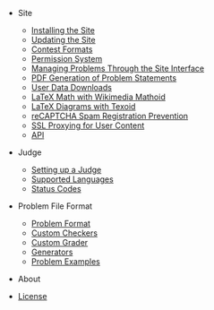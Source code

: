 - Site
  - [Installing the Site](site/installation.md)
  - [Updating the Site](site/updating.md)
  - [Contest Formats](site/contest_formats.md)
  - [Permission System](site/permission_system.md)
  - [Managing Problems Through the Site Interface](site/managing_problems.md)
  - [PDF Generation of Problem Statements](site/pdf_generation.md)
  - [User Data Downloads](site/user_data_download.md)
  - [LaTeX Math with Wikimedia Mathoid](site/mathoid.md)
  - [LaTeX Diagrams with Texoid](site/texoid.md)
  - [reCAPTCHA Spam Registration Prevention](site/recaptcha.md)
  - [SSL Proxying for User Content](site/ssl_content_proxy.md)
  - [API](site/api.md)

- Judge
  - [Setting up a Judge](judge/setting_up_a_judge.md)
  - [Supported Languages](judge/supported_languages.md)
  - [Status Codes](judge/status_codes.md)

- Problem File Format
  - [Problem Format](problem_format/problem_format.md)
  - [Custom Checkers](problem_format/custom_checkers.md)
  - [Custom Grader](problem_format/custom_graders.md)
  - [Generators](problem_format/generator.md)
  - [Problem Examples](problem_format/problem_examples.md)

- About
 - [License](about/LICENSE.md)
